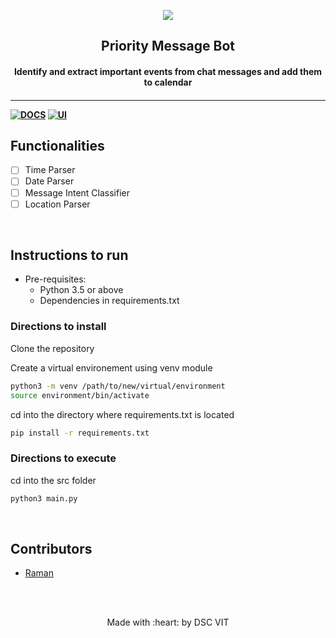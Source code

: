 <p align="center">
	<img src="https://user-images.githubusercontent.com/30529572/72455010-fb38d400-37e7-11ea-9c1e-8cdeb5f5906e.png" />
	<h2 align="center">  Priority Message Bot  </h2>
	<h4 align="center">  Identify and extract important events from chat messages and add them to calendar  <h4>
</p>

---
[![DOCS](https://img.shields.io/badge/Documentation-see%20docs-green?style=flat-square&logo=appveyor)](INSERT_LINK_FOR_DOCS_HERE) 
  [![UI ](https://img.shields.io/badge/User%20Interface-Link%20to%20UI-orange?style=flat-square&logo=appveyor)](INSERT_UI_LINK_HERE)


## Functionalities
- [ ]  Time Parser
- [ ]  Date Parser
- [ ]  Message Intent Classifier
- [ ]  Location Parser

<br>


## Instructions to run

* Pre-requisites:
	-  Python 3.5 or above
	-  Dependencies in requirements.txt

### Directions to install

Clone the repository

Create a virtual environement using venv module
```bash
python3 -m venv /path/to/new/virtual/environment
source environment/bin/activate
```
cd into the directory where requirements.txt is located

```bash
pip install -r requirements.txt
```


### Directions to execute 

cd into the src folder

```bash
python3 main.py
```

<br>

## Contributors

* [ Raman ](https://github.com/ramaneswaran)




<br>
<br>

<p align="center">
	Made with :heart: by DSC VIT
</p>

